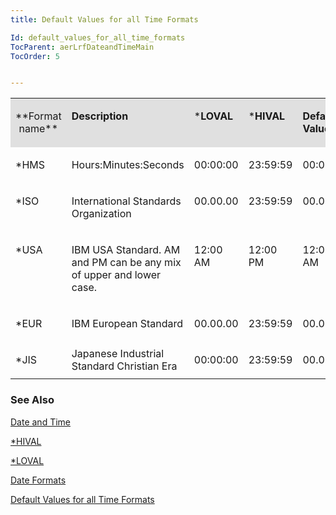 ```yaml
---
title: Default Values for all Time Formats

Id: default_values_for_all_time_formats
TocParent: aerLrfDateandTimeMain
TocOrder: 5


---
```


<table id="Table2" style="WIDTH: 100%; border-spacing: 0px" cellspacing="0" width="100%" x-use-null-cells="x-use-null-cells"> <tr valign="top" style="x-cell-content-align: top"> <td colspan="1" rowspan="1" width="54" bgcolor="#e0e0e0"> <p align="center"> **Format <br /> name** 
</td>
        <td colspan="1" rowspan="1" width="139" bgcolor="#e0e0e0">

****Description**** 
</td>
        <td colspan="1" rowspan="1" width="84" bgcolor="#e0e0e0">

***LOVAL** 
</td>
        <td colspan="1" rowspan="1" width="84" bgcolor="#e0e0e0">

***HIVAL** 
</td>
        <td colspan="1" rowspan="1" width="72" bgcolor="#e0e0e0">

**Default<br /> Value** 
</td>
        </tr>
        <tr valign="top" style="x-cell-content-align: top">
            <td colspan="1" rowspan="1" width="54">

*HMS 
</td>
            <td colspan="1" rowspan="1" width="139">

Hours:Minutes:Seconds 
</td>
            <td colspan="1" rowspan="1" width="84">

00:00:00 
</td>
            <td colspan="1" rowspan="1" width="84">

23:59:59 
</td>
            <td colspan="1" rowspan="1" width="72">

00:00:00 
</td>
        </tr>
        <tr valign="top" style="x-cell-content-align: top">
            <td colspan="1" rowspan="1" width="54">

*ISO 
</td>
            <td colspan="1" rowspan="1" width="139">

International Standards Organization 
</td>
            <td colspan="1" rowspan="1" width="84">

00.00.00 
</td>
            <td colspan="1" rowspan="1" width="84">

23:59:59 
</td>
            <td colspan="1" rowspan="1" width="72">

00.00.00 
</td>
        </tr>
        <tr valign="top" style="x-cell-content-align: top">
            <td colspan="1" rowspan="1" width="54" height="54">

*USA 
</td>
            <td colspan="1" rowspan="1" width="139" height="54">

IBM USA Standard. AM and PM can be any mix of upper and lower case. 
</td>
            <td colspan="1" rowspan="1" width="84" height="54">

12:00 AM 
</td>
            <td colspan="1" rowspan="1" width="84" height="54">

12:00 PM 
</td>
            <td colspan="1" rowspan="1" width="72" height="54">

12:00 AM 
</td>
        </tr>
        <tr valign="top" style="x-cell-content-align: top">
            <td colspan="1" rowspan="1" width="54" height="31">

*EUR 
</td>
            <td colspan="1" rowspan="1" width="139" height="31">

IBM European Standard 
</td>
            <td colspan="1" rowspan="1" width="84" height="31">

00.00.00 
</td>
            <td colspan="1" rowspan="1" width="84" height="31">

23:59:59 
</td>
            <td colspan="1" rowspan="1" width="72" height="31">

00.00.00 
</td>
        </tr>
        <tr style="x-cell-content-align: top">
            <td colspan="1" rowspan="1" width="54">
                *JIS
            </td>
            <td colspan="1" rowspan="1" width="139">
                Japanese Industrial Standard
                Christian Era
            </td>
            <td colspan="1" rowspan="1" width="84">
                00:00:00
            </td>
            <td colspan="1" rowspan="1" width="84">

23:59:59 
</td>
            <td colspan="1" rowspan="1" width="72">

00.00.00 
</td>
        </tr>
</table>       

### See Also
[Date and Time](ecrLrfDateandTimeMain.html)

[*HIVAL](STARHIVAL.html)

[*LOVAL](STARLOVAL.html)

[Date Formats](Date_Formats.html)

[Default Values for all Time Formats](default_values_for_all_time_formats.html) 
